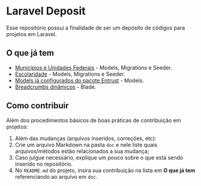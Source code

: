 # Laravel Deposit
Esse repositório possui a finalidade de ser um depósito de códigos para projetos em Laravel.

## O que já tem

- [Municípios e Unidades Federais](doc/MunicipiosUfs.md) - Models, Migrations e Seeder.
- [Escolaridade](doc/Escolaridade.md) - Models, Migrations e Seeder.
- [Models já configurados do pacote Entrust](doc/Entrust.md) - Models.
- [Breadcrumbs dinâmicos](doc/Breadcrumbs.md) - Blade.


## Como contribuir
Além dos procedimentos básicos de boas práticas de contribuição em projetos:

1. Além das mudanças (arquivos inseridos, correções, etc):
  1. Crie um arquivo Markdown na pasta `doc` e nele liste quais arquivos/métodos estão relacionados a sua mudança;
  1. Caso julgue necessário, explique um pouco sobre o que está sendo inserido no repositório.
1. No `README.md` do projeto, insira sua contribuição na lista em **O que já tem** referenciando ao arquivo em `doc`.
